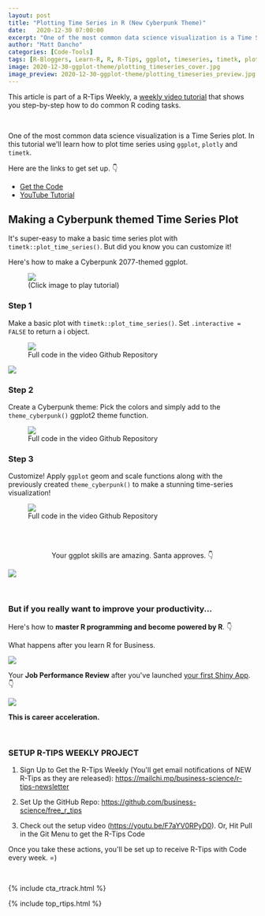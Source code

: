 ```yaml
---
layout: post
title: "Plotting Time Series in R (New Cyberpunk Theme)"
date:   2020-12-30 07:00:00
excerpt: "One of the most common data science visualization is a Time Series plot. In this tutorial we'll learn how to plot time series using ggplot, plotly and timetk."
author: "Matt Dancho"
categories: [Code-Tools]
tags: [R-Bloggers, Learn-R, R, R-Tips, ggplot, timeseries, timetk, plotly]
image: 2020-12-30-ggplot-theme/plotting_timeseries_cover.jpg
image_preview: 2020-12-30-ggplot-theme/plotting_timeseries_preview.jpg
---
```




This article is part of a R-Tips Weekly, a [weekly video tutorial](https://mailchi.mp/business-science/r-tips-newsletter) that shows you step-by-step how to do common R coding tasks.

<br/>

One of the most common data science visualization is a Time Series plot. In this tutorial we'll learn how to plot time series using `ggplot`, `plotly` and `timetk`. 

Here are the links to get set up. 👇

- [Get the Code](https://mailchi.mp/business-science/r-tips-newsletter)
- [YouTube Tutorial](https://youtu.be/Nf8FwFCJz2c)




## Making a Cyberpunk themed Time Series Plot

It's super-easy to make a basic time series plot with `timetk::plot_time_series()`. But did you know you can customize it!

Here's how to make a Cyberpunk 2077-themed ggplot. 

<figure class="text-center">
  <a href="https://youtu.be/Nf8FwFCJz2c"><img src="/assets/2020-12-30-ggplot-theme/video_thumb.jpg" border="0" /></a>
  <figcaption>(Click image to play tutorial)</figcaption>
</figure>


### Step 1 

Make a basic plot with `timetk::plot_time_series()`. Set `.interactive = FALSE` to return a i object. 

<figure class="text-center">
  <img src="/assets/2020-12-30-ggplot-theme/plot_time_series.jpg" border="0" />
  <figcaption>Full code in the video Github Repository</figcaption>
</figure>

![](/assets/2020-12-30-ggplot-theme/ggplot-theme-1.jpg)


### Step 2

Create a Cyberpunk theme: Pick the colors and simply add to the `theme_cyberpunk()` ggplot2 theme function. 

<figure class="text-center">
  <img src="/assets/2020-12-30-ggplot-theme/theme_cyberpunk.jpg" border="0" />
  <figcaption>Full code in the video Github Repository</figcaption>
</figure>


### Step 3

Customize! Apply `ggplot` geom and scale functions along with the previously created `theme_cyberpunk()` to make a stunning time-series visualization!

<figure class="text-center">
  <img src="/assets/2020-12-30-ggplot-theme/ggplot-theme-2.jpg" border="0" />
  <figcaption>Full code in the video Github Repository</figcaption>
</figure>





<br><br>

<center><p>Your ggplot skills are amazing. Santa approves. 👇</p></center>

![](/assets/2020-12-30-ggplot-theme/santa.gif)



<br>

### But if you really want to improve your productivity... 

Here's how to **master R programming and become powered by R**.  👇
 
What happens after you learn R for Business. 

![](/assets/2020-12-30-ggplot-theme/tree.gif)


Your **Job Performance Review** after you've launched [your first Shiny App](https://www.business-science.io/business/2020/08/05/build-data-science-app-3-months.html). 👇

![](/assets/2020-12-30-ggplot-theme/amazed.gif)


**This is career acceleration.**



<br>

### SETUP R-TIPS WEEKLY PROJECT

1. Sign Up to Get the R-Tips Weekly (You'll get email notifications of NEW R-Tips as they are released): https://mailchi.mp/business-science/r-tips-newsletter

2. Set Up the GitHub Repo: https://github.com/business-science/free_r_tips

3. Check out the setup video (https://youtu.be/F7aYV0RPyD0). Or, Hit Pull in the Git Menu to get the R-Tips Code

Once you take these actions, you'll be set up to receive R-Tips with Code every week. =)

<br>

{% include cta_rtrack.html %}

{% include top_rtips.html %}